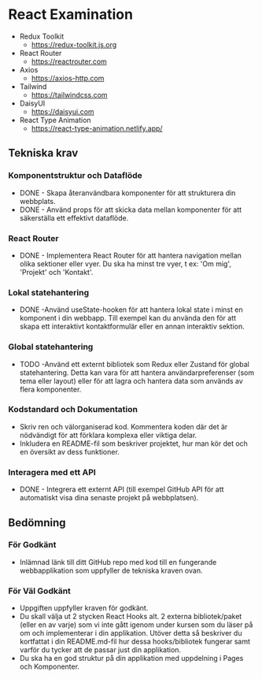 # React Examination

- Redux Toolkit
  - https://redux-toolkit.js.org
- React Router
  - https://reactrouter.com
- Axios
  - https://axios-http.com
- Tailwind
  - https://tailwindcss.com
- DaisyUI
  - https://daisyui.com
- React Type Animation
  - https://react-type-animation.netlify.app/

## Tekniska krav

### Komponentstruktur och Dataflöde

- DONE - Skapa återanvändbara komponenter för att strukturera din webbplats.
- DONE - Använd props för att skicka data mellan komponenter för att säkerställa ett effektivt dataflöde.

### React Router

- DONE - Implementera React Router för att hantera navigation mellan olika sektioner eller vyer. Du ska ha minst tre vyer, t ex: 'Om mig', 'Projekt' och 'Kontakt'.

### Lokal statehantering

- DONE -Använd useState-hooken för att hantera lokal state i minst en komponent i din webbapp. Till exempel kan du använda den för att skapa ett interaktivt kontaktformulär eller en annan interaktiv sektion.

### Global statehantering

- TODO -Använd ett externt bibliotek som Redux eller Zustand för global statehantering. Detta kan vara för att hantera användarpreferenser (som tema eller layout) eller för att lagra och hantera data som används av flera komponenter.

### Kodstandard och Dokumentation

- Skriv ren och välorganiserad kod. Kommentera koden där det är nödvändigt för att förklara komplexa eller viktiga delar.
- Inkludera en README-fil som beskriver projektet, hur man kör det och en översikt av dess funktioner.

### Interagera med ett API

- DONE - Integrera ett externt API (till exempel GitHub API för att automatiskt visa dina senaste projekt på webbplatsen).

## Bedömning

### För Godkänt

- Inlämnad länk till ditt GitHub repo med kod till en fungerande webbapplikation som uppfyller de tekniska kraven ovan.

### För Väl Godkänt

- Uppgiften uppfyller kraven för godkänt.
- Du skall välja ut 2 stycken React Hooks alt. 2 externa bibliotek/paket (eller en av varje) som vi inte gått igenom under kursen som du läser på om och implementerar i din applikation. Utöver detta så beskriver du kortfattat i din README.md-fil hur dessa hooks/bibliotek fungerar samt varför du tycker att de passar just din applikation.
- Du ska ha en god struktur på din applikation med uppdelning i Pages och Komponenter.
